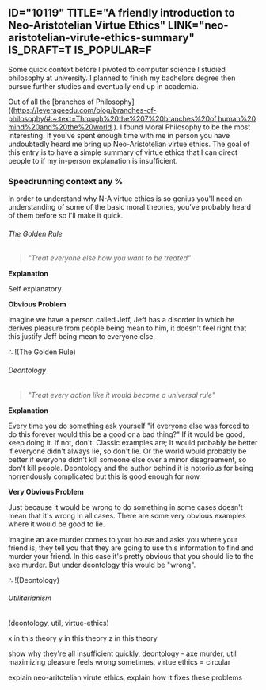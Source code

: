 ID="10119"
TITLE="A friendly introduction to Neo-Aristotelian Virtue Ethics"
LINK="neo-aristotelian-virute-ethics-summary"
IS_DRAFT=T
IS_POPULAR=F
----------
Some quick context before I pivoted to computer science I studied philosophy at university. I planned to finish my bachelors degree then pursue further studies and eventually end up in academia. 

Out of all the [branches of Philosophy]((https://leverageedu.com/blog/branches-of-philosophy/#:~:text=Through%20the%207%20branches%20of,human%20mind%20and%20the%20world.). I found Moral Philosophy to be the most interesting. If you've spent enough time with me in person you have undoubtedly heard me bring up Neo-Aristotelian virtue ethics. The goal of this entry is to have a simple summary of virtue ethics that I can direct people to if my in-person explanation is insufficient. 

### Speedrunning context any % 

In order to understand why N-A virtue ethics is so genius you'll need an understanding of some of the basic moral theories, you've probably heard of them before so I'll make it quick.


###### The Golden Rule

> *"Treat everyone else how you want to be treated"*

**Explanation** 

Self explanatory 

**Obvious Problem**

Imagine we have a person called Jeff, Jeff has a disorder in which he derives pleasure from people being mean to him, it doesn't feel right that this justify Jeff being mean to everyone else. 

&#8756; !(The Golden Rule)

###### Deontology

> *"Treat every action like it would become a universal rule"*  

**Explanation** 

Every time you do something ask yourself "if everyone else was forced to do this forever would this be a good or a bad thing?" If it would be good, keep doing it. If not, don't. Classic examples are; It would probably be better if everyone didn't always lie, so don't lie. Or the world would probably be better if everyone didn't kill someone else over a minor disagreement, so don't kill people. Deontology and the author behind it is notorious for being horrendously complicated but this is good enough for now. 

**Very Obvious Problem** 

Just because it would be wrong to do something in some cases doesn't mean that it's wrong in all cases. There are some very obvious examples where it would be good to lie. 

Imagine an axe murder comes to your house and asks you where your friend is, they tell you that they are going to use this information to find and murder your friend. In this case it's pretty obvious that you should lie to the axe murder. But under deontology this would be "wrong". 

&#8756; !(Deontology)

###### Utilitarianism

(deontology, util, virtue-ethics)

x in this theory 
y in this theory
z in this theory 

show why they're all insufficient quickly, deontology - axe murder, util maximizing pleasure feels wrong sometimes, virtue ethics = circular

explain neo-aritotelian virute ethics, explain how it fixes these problems 




